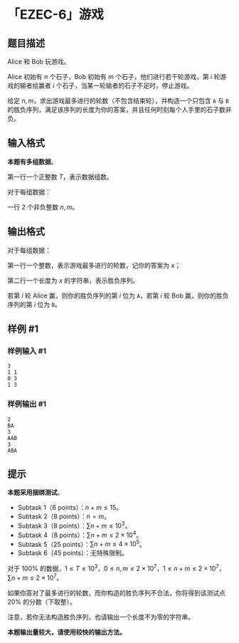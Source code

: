 # 「EZEC-6」游戏

## 题目描述

Alice 和 Bob 玩游戏。

Alice 初始有 $n$ 个石子，Bob 初始有 $m$ 个石子，他们进行若干轮游戏，第 $i$ 轮游戏的输者给赢者 $i$ 个石子，当某一轮输者的石子不足时，停止游戏。

给定 $n,m$，求出游戏最多进行的轮数（不包含结束轮），并构造一个只包含 `A` 与 `B` 的胜负序列，满足该序列的长度为你的答案，并且任何时刻每个人手里的石子数非负。



## 输入格式

**本题有多组数据**。

第一行一个正整数 $T$，表示数据组数。

对于每组数据：

一行 $2$ 个非负整数 $n,m$。

## 输出格式

对于每组数据：

第一行一个整数，表示游戏最多进行的轮数，记你的答案为 $x$；

第二行一个长度为 $x$ 的字符串，表示胜负序列。

若第 $i$ 轮 Alice 赢，则你的胜负序列的第 $i$ 位为 `A`，若第 $i$ 轮 Bob 赢，则你的胜负序列的第 $i$ 位为 `B`。

## 样例 #1

### 样例输入 #1
```
3
1 1
0 3
1 3
```

### 样例输出 #1

```
2
BA
3
AAB
3
ABA
```

## 提示

**本题采用捆绑测试**。

- Subtask 1（6 points）：$n+m\le15$。
- Subtask 2（8 points）：$n=m$。
- Subtask 3（8 points）：$\sum n+m\le10^3$。
- Subtask 4（8 points）：$\sum n+m\le2\times10^4$。
- Subtask 5（25 points）：$\sum n+m\le4\times10^5$。
- Subtask 6（45 points）：无特殊限制。

对于 $100\%$ 的数据，$1\le T\le10^3$，$0\le n,m\le2\times10^7$，$1\le n+m\le2\times10^7$，$\sum n+m\le2\times10^7$。

如果你答对了最多进行的轮数，而你构造的胜负序列不合法，你将得到该测试点 $20\%$ 的分数（下取整）。

注意，若你无法构造胜负序列，也请输出一个长度不为零的字符串。

**本题输出量较大，请使用较快的输出方法。**
